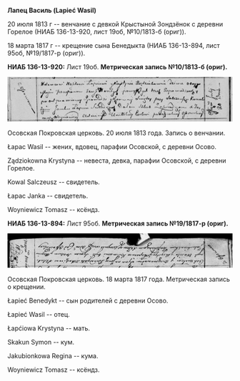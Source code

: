 **Лапец Василь (Lapieć Wasil)**

20 июля 1813 г -- венчание с девкой Крыстыной Зондзёнок с деревни
Горелое (НИАБ 136-13-920, лист 19об, №10/1813-б (ориг)).

18 марта 1817 г -- крещение сына Бенедыкта (НИАБ 136-13-894, лист 95об,
№19/1817-р (ориг)).

**НИАБ 136-13-920:** Лист 19об. **Метрическая запись №10/1813-б
(ориг).**

![](./media/8789fd6b4815994a18f052d9070031f1a20926a6.png)

Осовская Покровская церковь. 20 июля 1813 года. Запись о венчании.

Łapac Wasil -- жених, вдовец, парафии Осовской, с деревни Осово.

Ządziоkowna Krystyna -- невеста, девка, парафии Осовской, с деревни
Горелое.

Kowal Salczeusz -- свидетель.

Łapac Janka -- свидетель.

Woyniewicz Tomasz -- ксёндз.

**НИАБ 136-13-894:** Лист 95об. **Метрическая запись №19/1817-р
(ориг).**

![](./media/9984b88f378eb4809b1cb1d064d007ebf8539607.png)

Осовская Покровская церковь. 18 марта 1817 года. Метрическая запись о
крещении.

Łapieć Benedykt -- сын родителей с деревни Осовo.

Łapieć Wasil -- отец.

Łapćiowa Krystyna -- мать.

Skakun Symon -- кум.

Jakubionkowa Regina -- кума.

Woyniewicz Tomasz -- ксёндз.
